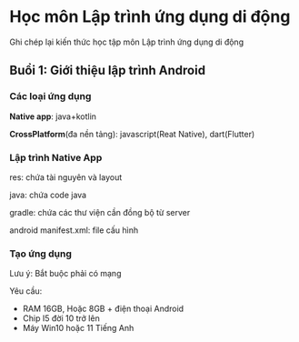 # Học môn Lập trình ứng dụng di động
Ghi chép lại kiến thức học tập môn Lập trình ứng dụng di động
## Buổi 1: Giới thiệu lập trình Android
### Các loại ứng dụng
**Native app**: java+kotlin

**CrossPlatform**(đa nền tảng): javascript(Reat Native), dart(Flutter)

### Lập trình Native App
res: chứa tài nguyên và layout

java: chứa code java

gradle: chứa các thư viện cần đồng bộ từ server

android manifest.xml: file cấu hình

### Tạo ứng dụng
Lưu ý: Bắt buộc phải có mạng

Yêu cầu: 
- RAM 16GB, Hoặc 8GB + điện thoại Android
- Chip I5 đời 10 trở lên
- Máy Win10 hoặc 11 Tiếng Anh        

